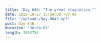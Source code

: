 ```yaml
---
title: 'Day 646: "The great stagnation."'
date: 2022-10-27 15:54:00 -07:00
file: "/uploads/Day-B646.mp3"
post: Day 646
duration: '00:04:01'
length: 3503758
---
```


